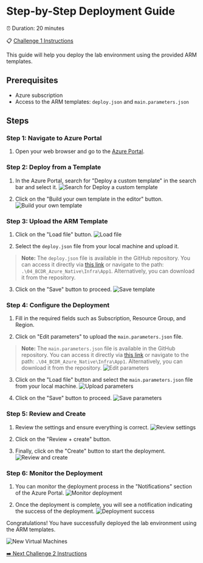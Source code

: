 # Step-by-Step Deployment Guide

⏰ Duration: 20 minutes

📋  [Challenge 1 Instructions](../../../../challenges/01_challenge.md)

This guide will help you deploy the lab environment using the provided ARM templates.

## Prerequisites

- Azure subscription
- Access to the ARM templates: `deploy.json` and `main.parameters.json`

## Steps

### Step 1: Navigate to Azure Portal

1. Open your web browser and go to the [Azure Portal](https://portal.azure.com).

### Step 2: Deploy from a Template

1. In the Azure Portal, search for "Deploy a custom template" in the search bar and select it.
    ![Search for Deploy a custom template](./1.png)

2. Click on the "Build your own template in the editor" button.
    ![Build your own template](./2.png)

### Step 3: Upload the ARM Template

1. Click on the "Load file" button.
    ![Load file](3load.png)

2. Select the `deploy.json` file from your local machine and upload it.
> **Note:** The `deploy.json` file is available in the GitHub repository. You can access it directly via [this link](https://github.com/microsoft/MicroHack/tree/main/03-Azure/01-03-Infrastructure/04_BCDR_Azure_Native) or navigate to the path: `.\04_BCDR_Azure_Native\Infra\App1`. Alternatively, you can download it from the repository.

3. Click on the "Save" button to proceed.
    ![Save template](./4save.png)

### Step 4: Configure the Deployment

1. Fill in the required fields such as Subscription, Resource Group, and Region.

2. Click on "Edit parameters" to upload the `main.parameters.json` file.
> **Note:** The `main.parameters.json` file is available in the GitHub repository. You can access it directly via [this link](https://github.com/microsoft/MicroHack/tree/main/03-Azure/01-03-Infrastructure/04_BCDR_Azure_Native) or navigate to the path: `.\04_BCDR_Azure_Native\Infra\App1`. Alternatively, you can download it from the repository.
    ![Edit parameters](./5parameter.png)

3. Click on the "Load file" button and select the `main.parameters.json` file from your local machine.
    ![Upload parameters](./6parameter.png)

4. Click on the "Save" button to proceed.
    ![Save parameters](./7save.png)

### Step 5: Review and Create

1. Review the settings and ensure everything is correct.
    ![Review settings](./8deploy.png)

2. Click on the "Review + create" button.

3. Finally, click on the "Create" button to start the deployment.
    ![Review and create](./9deploy.png)

### Step 6: Monitor the Deployment

1. You can monitor the deployment process in the "Notifications" section of the Azure Portal.
    ![Monitor deployment](./10resources.png)

2. Once the deployment is complete, you will see a notification indicating the success of the deployment.
    ![Deployment success](./11deploymentcomplete.png)

Congratulations! You have successfully deployed the lab environment using the ARM templates.

![New Virtual Machines](./12.png)

[➡️ Next Challenge 2 Instructions](../../../../challenges/02_challenge.md)